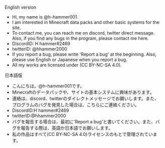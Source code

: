 English version
 - Hi, my name is @h-hammer001.
 - I am interested in Minecraft data packs and other basic systems for the site.
 - To contact me, you can reach me on discord, twitter direct message. Also, if you find any bugs in the program, please contact me here.
 - DiscordID: H hammer#2469
 - twitterID: @hhammer2000
 - If you report a bug, please write 'Report a bug' at the beginning. Also, please use English or Japanese when you report a bug.
 - All my works are licensed under (CC BY-NC-SA 4.0).

日本語版
 - こんにちは。@h-hammer001です。
 - Minecraftのデータパックや、サイトの基本システムに興味があります。
 - 連絡は、discord、twitterのダイレクトメッセージでお願いします。また、プログラムのバグを発見した場合は、こちらにご連絡ください。
 - DiscordID:H hammer#2469
 - twitterID:@hhammer2000
 - バグを報告する場合は、最初に'Report a bug'と書いてください。また、バグを報告する際は、英語か日本語でお願いします。
 - 私の作品はすべて(CC BY-NC-SA 4.0)ライセンスのもとで管理されています。
